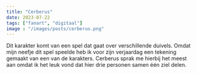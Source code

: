 ```yaml
---
title: "Cerberus"
date: 2023-07-22
tags: ["fanart", "digitaal"]
image : "/images/posts/cerberus.png"
---
```


Dit karakter komt van een spel dat gaat over verschillende duivels. Omdat mijn neefje dit spel speelde heb ik voor zijn verjaardag een tekening gemaakt van een van de karakters. Cerberus sprak me hierbij het meest aan omdat ik het leuk vond dat hier drie personen samen één ziel delen.